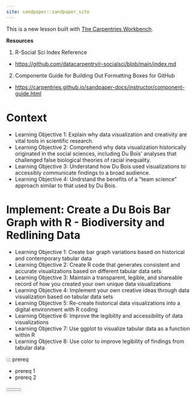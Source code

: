 ```yaml
---
site: sandpaper::sandpaper_site
---
```


This is a new lesson built with [The Carpentries Workbench][workbench]. 

**Resources**
1. R-Social Sci Index Reference
- https://github.com/datacarpentry/r-socialsci/blob/main/index.md

2. Componente Guide for Building Out Formatting Boxes for GitHub
- https://carpentries.github.io/sandpaper-docs/instructor/component-guide.html

# Context

- Learning Objective 1: Explain why data visualization and creativity are vital tools in scientific research.
- Learning Objective 2: Comprehend why data visualization historically originated in the social sciences, including Du Bois' analyses that challenged false biological theories of racial inequality. 
- Learning Objective 3: Understand how Du Bois used visualizations to accessibly communicate findings to a broad audience.
- Learning Objective 4: Undrstand the benefits of a "team science" approach similar to that used by Du Bois.

# Implement: Create a Du Bois Bar Graph with R - Biodiversity and Redlining Data

- Learning Objective 1: Create bar graph variations based on historical and contemporary tabular data
- Learning Objective 2: Create R code that generates consistent and accurate visualizations based on different tabular data sets
- Learning Objective 3: Maintain a transparent, legible, and shareable record of how you created your own unique data visualizations
- Learning Objective 4: Implement your own creative ideas through data visualization based on tabular data sets
- Learning Objective 5: Re-create historical data visualizations into a digital environment with R coding
- Learning Objective 6: Improve the legibility and accessibility of data visualizations
- Learning Objective 7: Use ggplot to visualize tabular data as a function within R
- Learning Objective 8: Use color to improve legibility of findings from tabular data

::: prereq

- prereq 1
- prereq 2

::::::::::

[workbench]: https://carpentries.github.io/sandpaper-docs

